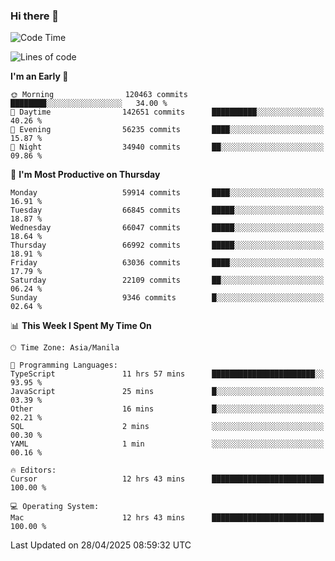 ### Hi there 👋

<!--START_SECTION:waka-->
![Code Time](http://img.shields.io/badge/Code%20Time-6%2C017%20hrs%2019%20mins-blue)

![Lines of code](https://img.shields.io/badge/From%20Hello%20World%20I%27ve%20Written-128.1%20million%20lines%20of%20code-blue)

**I'm an Early 🐤** 

```text
🌞 Morning                120463 commits      ████████░░░░░░░░░░░░░░░░░   34.00 % 
🌆 Daytime                142651 commits      ██████████░░░░░░░░░░░░░░░   40.26 % 
🌃 Evening                56235 commits       ████░░░░░░░░░░░░░░░░░░░░░   15.87 % 
🌙 Night                  34940 commits       ██░░░░░░░░░░░░░░░░░░░░░░░   09.86 % 
```
📅 **I'm Most Productive on Thursday** 

```text
Monday                   59914 commits       ████░░░░░░░░░░░░░░░░░░░░░   16.91 % 
Tuesday                  66845 commits       █████░░░░░░░░░░░░░░░░░░░░   18.87 % 
Wednesday                66047 commits       █████░░░░░░░░░░░░░░░░░░░░   18.64 % 
Thursday                 66992 commits       █████░░░░░░░░░░░░░░░░░░░░   18.91 % 
Friday                   63036 commits       ████░░░░░░░░░░░░░░░░░░░░░   17.79 % 
Saturday                 22109 commits       ██░░░░░░░░░░░░░░░░░░░░░░░   06.24 % 
Sunday                   9346 commits        █░░░░░░░░░░░░░░░░░░░░░░░░   02.64 % 
```


📊 **This Week I Spent My Time On** 

```text
🕑︎ Time Zone: Asia/Manila

💬 Programming Languages: 
TypeScript               11 hrs 57 mins      ███████████████████████░░   93.95 % 
JavaScript               25 mins             █░░░░░░░░░░░░░░░░░░░░░░░░   03.39 % 
Other                    16 mins             █░░░░░░░░░░░░░░░░░░░░░░░░   02.21 % 
SQL                      2 mins              ░░░░░░░░░░░░░░░░░░░░░░░░░   00.30 % 
YAML                     1 min               ░░░░░░░░░░░░░░░░░░░░░░░░░   00.16 % 

🔥 Editors: 
Cursor                   12 hrs 43 mins      █████████████████████████   100.00 % 

💻 Operating System: 
Mac                      12 hrs 43 mins      █████████████████████████   100.00 % 
```


 Last Updated on 28/04/2025 08:59:32 UTC
<!--END_SECTION:waka-->


<!--
**rad182/rad182** is a ✨ _special_ ✨ repository because its `README.md` (this file) appears on your GitHub profile.

Here are some ideas to get you started:

- 🔭 I’m currently working on ...
- 🌱 I’m currently learning ...
- 👯 I’m looking to collaborate on ...
- 🤔 I’m looking for help with ...
- 💬 Ask me about ...
- 📫 How to reach me: ...
- 😄 Pronouns: ...
- ⚡ Fun fact: ...
-->
